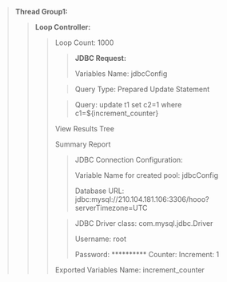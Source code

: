 > **Thread Group1:**
> > **Loop Controller:**
> > > Loop Count: 1000 
> > > > **JDBC Request:**
> > > > 
> > > > Variables Name: jdbcConfig
> > > 
> > > > Query Type: Prepared Update Statement
> > > 
> > > > Query: update t1 set c2=1 where c1=${increment_counter}
> > > 
> > > View Results Tree
> > > 
> > > Summary Report
> > > >JDBC Connection Configuration:
> > > >
> > > > Variable Name for created pool: jdbcConfig
> > > > 
> > > > Database URL: jdbc:mysql://210.104.181.106:3306/hooo?serverTimezone=UTC
> > > 
> > > > JDBC Driver class: com.mysql.jdbc.Driver
> > > > 
> > > > Username: root
> > > > 
> > > > Password: **********
> > > >Counter:
> > > Increment: 1
> > > 
> > > Exported Variables Name: increment_counter
